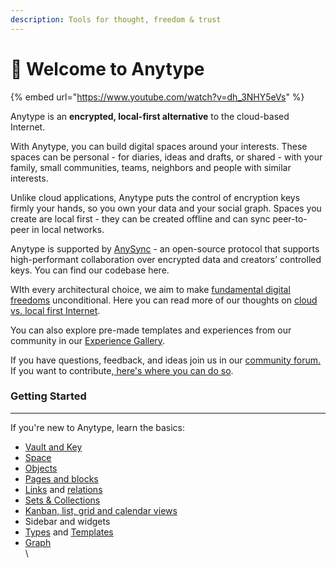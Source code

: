```yaml
---
description: Tools for thought, freedom & trust
---
```


# 👋 Welcome to Anytype

{% embed url="https://www.youtube.com/watch?v=dh_3NHY5eVs" %}

Anytype is an **encrypted, local-first alternative** to the cloud-based Internet.&#x20;

With Anytype, you can build digital spaces around your interests. These spaces can be personal - for diaries, ideas and drafts, or shared - with your family, small communities, teams, neighbors and people with similar interests.

Unlike cloud applications, Anytype puts the control of encryption keys firmly your hands, so you own your data and your social graph. Spaces you create are local first - they can be created offline and can sync peer-to-peer in local networks.&#x20;

Anytype is supported by [AnySync](https://tech.anytype.io/any-sync/overview) - an open-source protocol that supports high-performant collaboration over encrypted data and creators’ controlled keys. You can find our codebase here.

WIth every architectural choice, we aim to make [fundamental digital freedoms](https://youtu.be/6Hyr881Xi8A?si=tVftb8x9V5koMt0U) unconditional. Here you can read more of our thoughts on [cloud vs. local first Internet](https://blog.anytype.io/the-nervous-system-of-humanity-needs-an-upgrade/).

You can also explore pre-made templates and experiences from our community in our [Experience Gallery](https://gallery.any.coop).&#x20;

If you have questions, feedback, and ideas join us in our [community forum.](https://community.anytype.io) If you want to contribute,[ here's where you can do so](https://github.com/orgs/anyproto/discussions).

### Getting Started

***

If you're new to Anytype, learn the basics:

* [Vault and Key](basics/vault-and-key/)
* [Space](basics/space.md)
* [Objects](basics/object-editor/)
* [Pages and blocks](basics/object-editor/blocks.md)
* [Links](anytype-basics/object-editor/linking-objects.md) and [relations](basics/relations/)
* [Sets & Collections](basics/sets-and-collections/)
* [Kanban, list, grid and calendar views](basics/sets-and-collections/views.md)
* Sidebar and widgets
* [Types](basics/types/) and [Templates](basics/types/templates.md)
* [Graph](basics/graph.md)\
  \

